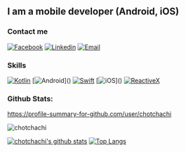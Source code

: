## I am a mobile developer (Android, iOS)

### Contact me
                  
[![Facebook](https://img.shields.io/badge/facebook-%231877F2.svg?&style=for-the-badge&logo=facebook&logoColor=white)](https://www.facebook.com/chotchachi99)
[![Linkedin](https://img.shields.io/badge/linkedin-%230077B5.svg?&style=for-the-badge&logo=linkedin&logoColor=white)](https://www.linkedin.com/in/quang-thanh-021762166)
[![Email](https://img.shields.io/badge/gmail-%23EA4335.svg?&style=for-the-badge&logo=gmail&logoColor=white)](mailto:thanhquang.stahli@gmail.com?subject=Hello)

### Skills

[![Kotlin](https://img.shields.io/badge/kotlin-%23FF5722.svg?&style=for-the-badge&logo=kotlin&logoColor=white)]()
[![Android](https://img.shields.io/badge/android-teal.svg?&style=for-the-badge&logo=android&logoColor=white")]()
[![Swift](https://img.shields.io/badge/swift-%23FFac45.svg?&style=for-the-badge&logo=swift&logoColor=white)]()
[![iOS](https://img.shields.io/badge/iOS-%23000000.svg?&style=for-the-badge&logo=ios&logoColor=white")]()
[![ReactiveX](https://img.shields.io/badge/reactiveX-%23E4405F.svg?&style=for-the-badge)]()

### Github Stats: 

<a href="https://profile-summary-for-github.com/user/chotchachi">https://profile-summary-for-github.com/user/chotchachi</a>

<p><img src="https://github-readme-streak-stats.herokuapp.com/?user=chotchachi" alt="chotchachi" /></p>

[![chotchachi's github stats](https://github-readme-stats.vercel.app/api?username=chotchachi&show_icons=true&show_icons=true&theme=buefy&count_private=true&cache_seconds=1800&line_height=24)](https://github.com/chotchachi)
[![Top Langs](https://github-readme-stats.vercel.app/api/top-langs/?username=chotchachi&show_icons=true&theme=buefy&layout=compact&cache_seconds=1800&langs_count=8)](https://github.com/chotchachi)
